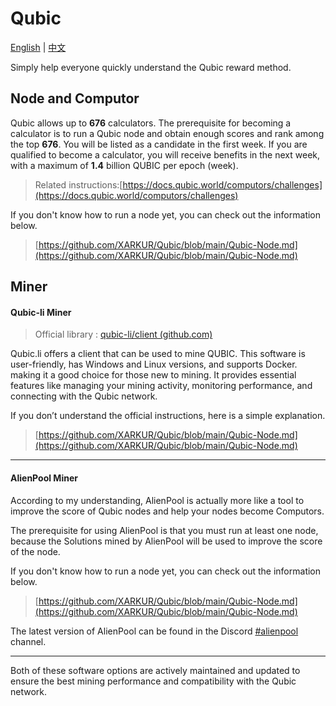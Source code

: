 # Qubic

[English](https://github.com/XARKUR/Qubic/blob/main/README.md) | [中文](https://github.com/XARKUR/Qubic/blob/main/README-CN.md)

Simply help everyone quickly understand the Qubic reward method.



## Node and Computor

Qubic allows up to **676** calculators. The prerequisite for becoming a calculator is to run a Qubic node and obtain enough scores and rank among the top **676**. You will be listed as a candidate in the first week. If you are qualified to become a calculator, you will receive benefits in the next week, with a maximum of **1.4** billion QUBIC per epoch (week).

> Related instructions:[https://docs.qubic.world/computors/challenges](https://docs.qubic.world/computors/challenges)

If you don't know how to run a node yet, you can check out the information below.

> [https://github.com/XARKUR/Qubic/blob/main/Qubic-Node.md](https://github.com/XARKUR/Qubic/blob/main/Qubic-Node.md)



## Miner

#### Qubic-li Miner

> Official library : [qubic-li/client (github.com)](https://github.com/qubic-li/client)

Qubic.li offers a client that can be used to mine QUBIC. This software is user-friendly, has Windows and Linux versions, and supports Docker. making it a good choice for those new to mining. It provides essential features like managing your mining activity, monitoring performance, and connecting with the Qubic network.



If you don’t understand the official instructions, here is a simple explanation.

> [https://github.com/XARKUR/Qubic/blob/main/Qubic-Node.md](https://github.com/XARKUR/Qubic/blob/main/Qubic-Node.md)

***

#### AlienPool Miner

According to my understanding, AlienPool is actually more like a tool to improve the score of Qubic nodes and help your nodes become Computors.

The prerequisite for using AlienPool is that you must run at least one node, because the Solutions mined by AlienPool will be used to improve the score of the node.

If you don't know how to run a node yet, you can check out the information below.

> [https://github.com/XARKUR/Qubic/blob/main/Qubic-Node.md](https://github.com/XARKUR/Qubic/blob/main/Qubic-Node.md)

The latest version of AlienPool can be found in the Discord [#alienpool](https://discord.com/channels/768887649540243497/1090967907867054081) channel.

***

Both of these software options are actively maintained and updated to ensure the best mining performance and compatibility with the Qubic network.
